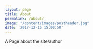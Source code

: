 ```yaml
---
layout: page
title: About
permalink: /about/
image: "/content/images/postheader.jpg"
date: '2017-12-15 15:00:50'
---
```


A Page about the site/author
